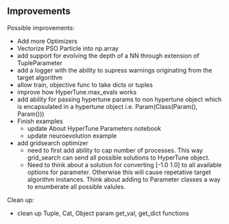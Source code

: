## Improvements

Possible improvements:
* Add more Optimizers
* Vectorize PSO Particle into np.array
* add support for evolving the depth of a NN through extension of TupleParameter
* add a logger with the ability to supress warnings originating from the target algorithm
* allow train, objective func to take dicts or tuples
* improve how HyperTune.max_evals works
* add ability for passing hypertune params to non hypertune object which is encapsulated in a hypertune object i.e. Param(Class(Param(), Param()))
* Finish examples
	* update About HyperTune Parameters notebook
	* update neuroevolution example
* add gridsearch optimizer
	* need to first add ability to cap number of processes. This way grid_search can send all possible solutions to HyperTune object. 
	* Need to think about a solution for converting [-1.0 1.0] to all available options for parameter. Otherwise this will cause repetative target algorithm instances. Think about adding to Parameter classes a way to enumberate all possible valules. 


Clean up:
* clean up Tuple, Cat, Object param get_val, get_dict functions
